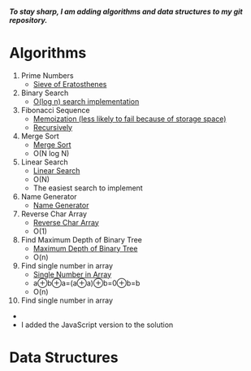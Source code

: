 ##### _To stay sharp, I am adding algorithms and data structures to my git repository._

# Algorithms

1. Prime Numbers
   - <a href="https://github.com/IBatsios/Algorithms/blob/master/Algorithms/eratosthenes.js">Sieve of Eratosthenes</a>
2. Binary Search
   - <a href="https://github.com/IBatsios/Algorithms/blob/master/Algorithms/binarysearch.js">O(log n) search implementation</a>
3. Fibonacci Sequence
   - <a href="https://github.com/IBatsios/Algorithms/blob/master/Algorithms/fibonaccimemoization.js">Memoization (less likely to fail because of storage space)</a>
   - <a href="https://github.com/IBatsios/Algorithms/blob/master/Algorithms/fibonaccirecursively.js">Recursively</a>
4. Merge Sort
   - <a href="https://github.com/IBatsios/Algorithms/blob/master/Algorithms/mergesort.js">Merge Sort</a>
   - O(N log N)
5. Linear Search
   - <a href="https://github.com/IBatsios/Algorithms/blob/master/Algorithms/linearsearch.js">Linear Search</a>
   - O(N)
   - The easiest search to implement
6. Name Generator
   - <a href="https://github.com/IBatsios/Algorithms/blob/master/Algorithms/namegenerator.js">Name Generator</a>
7. Reverse Char Array
   - <a href="https://github.com/IBatsios/Algorithms/blob/master/Algorithms/reversestring.js">Reverse Char Array</a>
   - O(1)
8. Find Maximum Depth of Binary Tree
   - <a href="https://github.com/IBatsios/Algorithms/blob/master/Algorithms/depthbinarytree.js">Maximum Depth of Binary Tree</a>
   - O(n)
9. Find single number in array
   - <a href="https://github.com/IBatsios/Algorithms/blob/master/Algorithms/singlenumarray.java">Single Number in Array</a>
   - a⊕b⊕a=(a⊕a)⊕b=0⊕b=b
   - O(n)
10. Find single number in array

- <a href="https://github.com/IBatsios/Algorithms/blob/master/Algorithms/singlenuminarray.js"></a>
- I added the JavaScript version to the solution

# Data Structures
